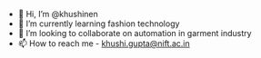 - 👋 Hi, I’m @khushinen
- 🌱 I’m currently learning fashion technology
- 💞️ I’m looking to collaborate on automation in garment industry
- 📫 How to reach me - khushi.gupta@nift.ac.in

<!---
khushineno/khushineno is a ✨ special ✨ repository because its `README.md` (this file) appears on your GitHub profile.
You can click the Preview link to take a look at your changes.
--->
